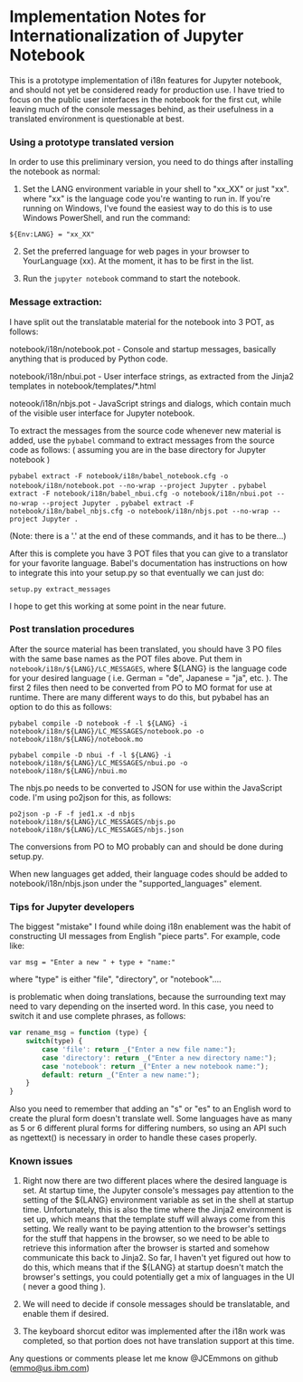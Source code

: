 # Implementation Notes for Internationalization of Jupyter Notebook

This is a prototype implementation of i18n features for Jupyter notebook, and should not
yet be considered ready for production use.  I have tried to focus on the public user
interfaces in the notebook for the first cut, while leaving much of the console messages
behind, as their usefulness in a translated environment is questionable at best.

### Using a prototype translated version

In order to use this preliminary version, you need to do things after installing the
notebook as normal:

1. Set the LANG environment variable in your shell to "xx_XX" or just "xx".  
where "xx" is the language code you're wanting to run in. If you're
running on Windows, I've found the easiest way to do this is to use Windows PowerShell,
and run the command:

`${Env:LANG} = "xx_XX"` 

2. Set the preferred language for web pages in your browser to YourLanguage (xx). At the moment,
it has to be first in the list.

3. Run the `jupyter notebook` command to start the notebook.

### Message extraction:

I have split out the translatable material for the notebook into 3 POT, as follows:

notebook/i18n/notebook.pot - Console and startup messages, basically anything that is
	produced by Python code.
	
notebook/i18n/nbui.pot - User interface strings, as extracted from the Jinja2 templates
	in notebook/templates/*.html
	
noteook/i18n/nbjs.pot - JavaScript strings and dialogs, which contain much of the visible
	user interface for Jupyter notebook.
	
To extract the messages from the source code whenever new material is added, use the
`pybabel` command to extract messages from the source code as follows:
( assuming you are in the base directory for Jupyter notebook )

`pybabel extract -F notebook/i18n/babel_notebook.cfg -o notebook/i18n/notebook.pot --no-wrap --project Jupyter .`
`pybabel extract -F notebook/i18n/babel_nbui.cfg -o notebook/i18n/nbui.pot --no-wrap --project Jupyter .`
`pybabel extract -F notebook/i18n/babel_nbjs.cfg -o notebook/i18n/nbjs.pot --no-wrap --project Jupyter .`

(Note: there is a '.' at the end of these commands, and it has to be there...)

After this is complete you have 3 POT files that you can give to a translator for your favorite language.
Babel's documentation has instructions on how to integrate this into your setup.py so that eventually
we can just do:

`setup.py extract_messages`

I hope to get this working at some point in the near future.

### Post translation procedures

After the source material has been translated, you should have 3 PO files with the same base names
as the POT files above.  Put them in `notebook/i18n/${LANG}/LC_MESSAGES`, where ${LANG} is the language
code for your desired language ( i.e. German = "de", Japanese = "ja", etc. ).  The first 2 files then
need to be converted from PO to MO format for use at runtime. There are many different ways to do
this, but pybabel has an option to do this as follows:

`pybabel compile -D notebook -f -l ${LANG} -i notebook/i18n/${LANG}/LC_MESSAGES/notebook.po -o notebook/i18n/${LANG}/notebook.mo`

`pybabel compile -D nbui -f -l ${LANG} -i notebook/i18n/${LANG}/LC_MESSAGES/nbui.po -o notebook/i18n/${LANG}/nbui.mo`

The nbjs.po needs to be converted to JSON for use within the JavaScript code.  I'm using po2json for this, as follows:

`po2json -p -F -f jed1.x -d nbjs notebook/i18n/${LANG}/LC_MESSAGES/nbjs.po notebook/i18n/${LANG}/LC_MESSAGES/nbjs.json`

The conversions from PO to MO probably can and should be done during setup.py.

When new languages get added, their language codes should be added to notebook/i18n/nbjs.json
under the "supported_languages" element.

### Tips for Jupyter developers

The biggest "mistake" I found while doing i18n enablement was the habit of constructing UI messages
from English "piece parts".  For example, code like:


`var msg = "Enter a new " + type + "name:"`

where "type" is either "file", "directory", or "notebook"....

is problematic when doing translations, because the surrounding text may need to vary
depending on the inserted word. In this case, you need to switch it and use complete phrases,
as follows:

```javascript
var rename_msg = function (type) {
    switch(type) {
        case 'file': return _("Enter a new file name:");
        case 'directory': return _("Enter a new directory name:");
        case 'notebook': return _("Enter a new notebook name:");
        default: return _("Enter a new name:");
    }
}
```

Also you need to remember that adding an "s" or "es" to an English word to
create the plural form doesn't translate well.  Some languages have as many as 5 or 6 different
plural forms for differing numbers, so using an API such as ngettext() is necessary in order
to handle these cases properly.

### Known issues

1. Right now there are two different places where the desired language is set.  At startup time, the Jupyter console's messages pay attention to the setting of the ${LANG} environment variable
as set in the shell at startup time.  Unfortunately, this is also the time where the Jinja2
environment is set up, which means that the template stuff will always come from this setting.
We really want to be paying attention to the browser's settings for the stuff that happens in the
browser, so we need to be able to retrieve this information after the browser is started and somehow
communicate this back to Jinja2.  So far, I haven't yet figured out how to do this, which means that if the ${LANG} at startup doesn't match the browser's settings, you could potentially get a mix
of languages in the UI ( never a good thing ).

2. We will need to decide if console messages should be translatable, and enable them if desired.
3. The keyboard shorcut editor was implemented after the i18n work was completed, so that portion
does not have translation support at this time.

Any questions or comments please let me know @JCEmmons on github (emmo@us.ibm.com)

